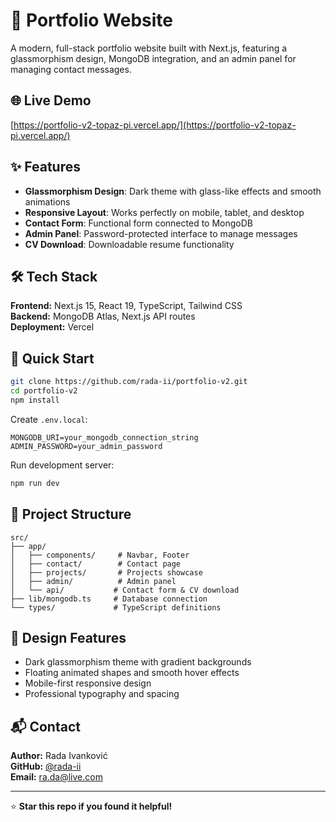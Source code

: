 # 💼 Portfolio Website

A modern, full-stack portfolio website built with Next.js, featuring a glassmorphism design, MongoDB integration, and an admin panel for managing contact messages.

## 🌐 Live Demo

[https://portfolio-v2-topaz-pi.vercel.app/](https://portfolio-v2-topaz-pi.vercel.app/)

## ✨ Features

- **Glassmorphism Design**: Dark theme with glass-like effects and smooth animations
- **Responsive Layout**: Works perfectly on mobile, tablet, and desktop
- **Contact Form**: Functional form connected to MongoDB
- **Admin Panel**: Password-protected interface to manage messages
- **CV Download**: Downloadable resume functionality

## 🛠️ Tech Stack

**Frontend:** Next.js 15, React 19, TypeScript, Tailwind CSS  
**Backend:** MongoDB Atlas, Next.js API routes  
**Deployment:** Vercel

## 🚀 Quick Start

```bash
git clone https://github.com/rada-ii/portfolio-v2.git
cd portfolio-v2
npm install
```

Create `.env.local`:

```env
MONGODB_URI=your_mongodb_connection_string
ADMIN_PASSWORD=your_admin_password
```

Run development server:

```bash
npm run dev
```

## 📁 Project Structure

```
src/
├── app/
│   ├── components/     # Navbar, Footer
│   ├── contact/        # Contact page
│   ├── projects/       # Projects showcase
│   ├── admin/          # Admin panel
│   └── api/           # Contact form & CV download
├── lib/mongodb.ts     # Database connection
└── types/             # TypeScript definitions
```

## 🎨 Design Features

- Dark glassmorphism theme with gradient backgrounds
- Floating animated shapes and smooth hover effects
- Mobile-first responsive design
- Professional typography and spacing

## 📬 Contact

**Author:** Rada Ivanković  
**GitHub:** [@rada-ii](https://github.com/rada-ii)  
**Email:** ra.da@live.com

---

⭐ **Star this repo if you found it helpful!**
